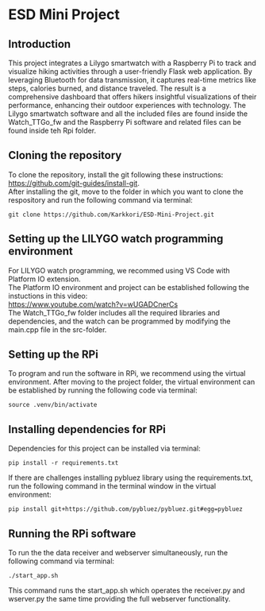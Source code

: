 # ESD Mini Project

## Introduction
This project integrates a Lilygo smartwatch with a Raspberry Pi to track and visualize hiking activities through a user-friendly Flask web application. By leveraging Bluetooth for data transmission, it captures real-time metrics like steps, calories burned, and distance traveled. The result is a comprehensive dashboard that offers hikers insightful visualizations of their performance, enhancing their outdoor experiences with technology. The Lilygo smartwatch software and all the included files are found inside the Watch_TTGo_fw and the Raspberry Pi software and related files can be found inside teh Rpi folder.

## Cloning the repository

To clone the repository, install the git following these instructions: https://github.com/git-guides/install-git. \
After installing the git, move to the folder in which you want to clone the respository and run the following command via terminal:
```
git clone https://github.com/Karkkori/ESD-Mini-Project.git
```
## Setting up the LILYGO watch programming environment

For LILYGO watch programming, we recommed using VS Code with Platform IO extension. \
The Platform IO environment and project can be established following the instuctions in this video:\
https://www.youtube.com/watch?v=wUGADCnerCs \
The Watch_TTGo_fw folder includes all the required libraries and dependencies, and the watch can be programmed by modifying the main.cpp file in the src-folder.


## Setting up the RPi 
To program and run the software in RPi, we recommend using the virtual environment.
After moving to the project folder, the virtual environment can be established by running the following code via terminal:
```
source .venv/bin/activate

```
## Installing dependencies for RPi
Dependencies for this project can be installed via terminal:
```
pip install -r requirements.txt
```
If there are challenges installing pybluez library using the requirements.txt, run the following command in the terminal window in the virtual environment:
```
pip install git+https://github.com/pybluez/pybluez.git#egg=pybluez
```

## Running the RPi software
To run the the data receiver and webserver simultaneously, run the following command via terminal:
```
./start_app.sh
```
This command runs the start_app.sh which operates the receiver.py and wserver.py the same time providing the full webserver functionality.

